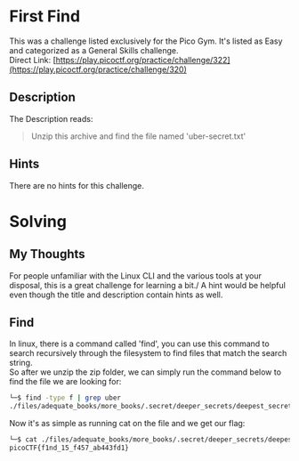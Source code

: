 # First Find
This was a challenge listed exclusively for the Pico Gym.  It's listed as Easy and categorized as a General Skills challenge.  
Direct Link:  [https://play.picoctf.org/practice/challenge/322](https://play.picoctf.org/practice/challenge/320)

## Description
The Description reads:
> Unzip this archive and find the file named 'uber-secret.txt'

## Hints
There are no hints for this challenge.

# Solving
## My Thoughts
For people unfamiliar with the Linux CLI and the various tools at your disposal, this is a great challenge for learning a bit./
A hint would be helpful even though the title and description contain hints as well.

## Find
In linux, there is a command called 'find', you can use this command to search recursively through the filesystem to find files that match the search string.\
So after we unzip the zip folder, we can simply run the command below to find the file we are looking for:

``` bash
└─$ find -type f | grep uber
./files/adequate_books/more_books/.secret/deeper_secrets/deepest_secrets/uber-secret.txt
```

Now it's as simple as running cat on the file and we get our flag:

``` bash
└─$ cat ./files/adequate_books/more_books/.secret/deeper_secrets/deepest_secrets
picoCTF{f1nd_15_f457_ab443fd1}
```

